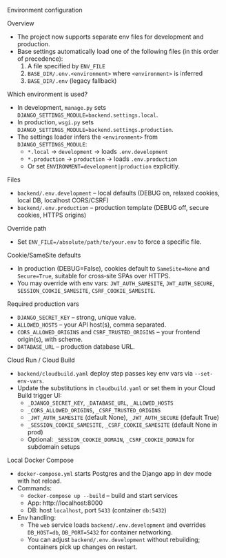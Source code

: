 Environment configuration

Overview
- The project now supports separate env files for development and production.
- Base settings automatically load one of the following files (in this order of precedence):
  1) A file specified by `ENV_FILE`
  2) `BASE_DIR/.env.<environment>` where `<environment>` is inferred
  3) `BASE_DIR/.env` (legacy fallback)

Which environment is used?
- In development, `manage.py` sets `DJANGO_SETTINGS_MODULE=backend.settings.local`.
- In production, `wsgi.py` sets `DJANGO_SETTINGS_MODULE=backend.settings.production`.
- The settings loader infers the `<environment>` from `DJANGO_SETTINGS_MODULE`:
  - `*.local` → `development` → loads `.env.development`
  - `*.production` → `production` → loads `.env.production`
  - Or set `ENVIRONMENT=development|production` explicitly.

Files
- `backend/.env.development` – local defaults (DEBUG on, relaxed cookies, local DB, localhost CORS/CSRF)
- `backend/.env.production` – production template (DEBUG off, secure cookies, HTTPS origins)

Override path
- Set `ENV_FILE=/absolute/path/to/your.env` to force a specific file.

Cookie/SameSite defaults
- In production (DEBUG=False), cookies default to `SameSite=None` and `Secure=True`, suitable for cross‑site SPAs over HTTPS.
- You may override with env vars: `JWT_AUTH_SAMESITE`, `JWT_AUTH_SECURE`, `SESSION_COOKIE_SAMESITE`, `CSRF_COOKIE_SAMESITE`.

Required production vars
- `DJANGO_SECRET_KEY` – strong, unique value.
- `ALLOWED_HOSTS` – your API host(s), comma separated.
- `CORS_ALLOWED_ORIGINS` and `CSRF_TRUSTED_ORIGINS` – your frontend origin(s), with scheme.
- `DATABASE_URL` – production database URL.

Cloud Run / Cloud Build
- `backend/cloudbuild.yaml` deploy step passes key env vars via `--set-env-vars`.
- Update the substitutions in `cloudbuild.yaml` or set them in your Cloud Build trigger UI:
  - `_DJANGO_SECRET_KEY`, `_DATABASE_URL`, `_ALLOWED_HOSTS`
  - `_CORS_ALLOWED_ORIGINS`, `_CSRF_TRUSTED_ORIGINS`
  - `_JWT_AUTH_SAMESITE` (default None), `_JWT_AUTH_SECURE` (default True)
  - `_SESSION_COOKIE_SAMESITE`, `_CSRF_COOKIE_SAMESITE` (default None in prod)
  - Optional: `_SESSION_COOKIE_DOMAIN`, `_CSRF_COOKIE_DOMAIN` for subdomain setups

Local Docker Compose
- `docker-compose.yml` starts Postgres and the Django app in dev mode with hot reload.
- Commands:
  - `docker-compose up --build` – build and start services
  - App: http://localhost:8000
  - DB: host `localhost`, port `5433` (container `db:5432`)
- Env handling:
  - The `web` service loads `backend/.env.development` and overrides `DB_HOST=db`, `DB_PORT=5432` for container networking.
  - You can adjust `backend/.env.development` without rebuilding; containers pick up changes on restart.
